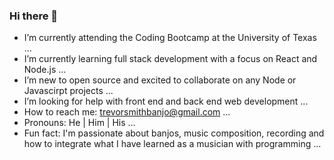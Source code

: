 ### Hi there 👋

- I’m currently attending the Coding Bootcamp at the University of Texas ...
- I’m currently learning full stack development with a focus on React and Node.js ...
- I’m new to open source and excited to collaborate on any Node or Javascirpt projects ...
- I’m looking for help with front end and back end web development ...
- How to reach me: trevorsmithbanjo@gmail.com ...
- Pronouns: He | Him | His ...
- Fun fact: I'm passionate about banjos, music composition, recording and how to integrate what I have learned as a musician with programming ...
